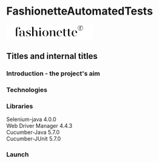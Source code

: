 # FashionetteAutomatedTests

![Fashionette](https://github.com/yakupaydin1050/FashionetteAutomatedTests/blob/master/src/test/resources/images/logo_Fashionette.png)

## Titles and internal titles

### Introduction - the project's aim

### Technologies

### Libraries
Selenium-java 4.0.0 <br/>
Web Driver Manager 4.4.3 <br/>
Cucumber-Java 5.7.0 <br/>
Cucumber-JUnit 5.7.0 <br/>



### Launch




